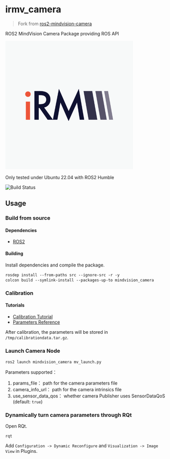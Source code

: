 # irmv_camera

> Fork from [ros2-mindvision-camera](https://gitlab.com/rm_vision/ros2-mindvision-camera)

ROS2 MindVision Camera Package providing ROS API

![iRM](docs/iRM.png)

Only tested under Ubuntu 22.04 with ROS2 Humble

![Build Status](https://github.com/illini-robomaster/irmv_camera/actions/workflows/ros_ci.yml/badge.svg)

## Usage

### Build from source

#### Dependencies

- [ROS2](https://docs.ros.org/en/humble/)

#### Building

Install dependencies and compile the package.

```shell
rosdep install --from-paths src --ignore-src -r -y
colcon build --symlink-install --packages-up-to mindvision_camera
```

### Calibration

#### Tutorials

- [Calibration Tutorial](https://navigation.ros.org/tutorials/docs/camera_calibration.html)
- [Parameters Reference](http://wiki.ros.org/camera_calibration)

After calibration, the parameters will be stored in `/tmp/calibrationdata.tar.gz`.

### Launch Camera Node

```shell
ros2 launch mindvision_camera mv_launch.py
```

Parameters supported：

1. params_file： path for the camera parameters file 
2. camera_info_url： path for the camera intrinsics file
3. use_sensor_data_qos： whether camera Publisher uses SensorDataQoS (default: `true`)

### Dynamically turn camera parameters through RQt

Open RQt.

```shell
rqt
```

Add `Configuration -> Dynamic Reconfigure` and `Visualization -> Image View` in Plugins.
